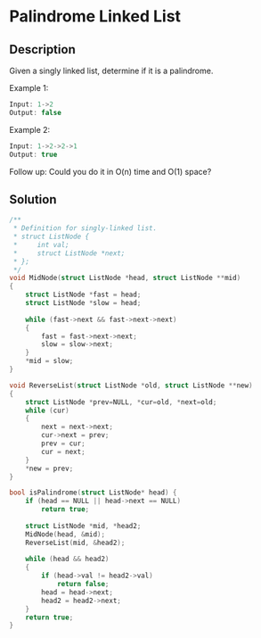 # Palindrome Linked List
## Description
Given a singly linked list, determine if it is a palindrome.

Example 1:
```c
Input: 1->2
Output: false
```

Example 2:
```c
Input: 1->2->2->1
Output: true
```
Follow up:
Could you do it in O(n) time and O(1) space?

## Solution
```c
/**
 * Definition for singly-linked list.
 * struct ListNode {
 *     int val;
 *     struct ListNode *next;
 * };
 */
void MidNode(struct ListNode *head, struct ListNode **mid)
{
    struct ListNode *fast = head;
    struct ListNode *slow = head;
    
    while (fast->next && fast->next->next)
    {
        fast = fast->next->next;
        slow = slow->next;
    }
    *mid = slow;
}

void ReverseList(struct ListNode *old, struct ListNode **new)
{
    struct ListNode *prev=NULL, *cur=old, *next=old;
    while (cur)
    {
        next = next->next;
        cur->next = prev;
        prev = cur;
        cur = next;
    }
    *new = prev;
}

bool isPalindrome(struct ListNode* head) {
    if (head == NULL || head->next == NULL)
        return true;
    
    struct ListNode *mid, *head2;
    MidNode(head, &mid);
    ReverseList(mid, &head2);
    
    while (head && head2)
    {
        if (head->val != head2->val)
            return false;
        head = head->next;
        head2 = head2->next;
    }
    return true;
}
```